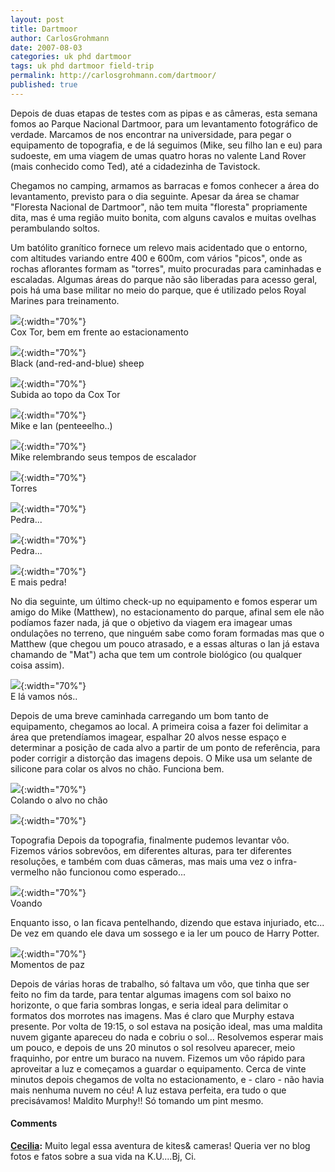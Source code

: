 ```yaml
---
layout: post
title: Dartmoor
author: CarlosGrohmann
date: 2007-08-03
categories: uk phd dartmoor
tags: uk phd dartmoor field-trip
permalink: http://carlosgrohmann.com/dartmoor/
published: true
---
```


Depois de duas etapas de testes com as pipas e as câmeras, esta semana fomos ao Parque Nacional Dartmoor, para um levantamento fotográfico de verdade. Marcamos de nos encontrar na universidade, para pegar o equipamento de topografia, e de lá seguimos (Mike, seu filho Ian e eu) para sudoeste, em uma viagem de umas quatro horas no valente Land Rover (mais conhecido como Ted), até a cidadezinha de Tavistock.  

Chegamos no camping, armamos as barracas e fomos conhecer a área do levantamento, previsto para o dia seguinte. Apesar da área se chamar "Floresta Nacional de Dartmoor", não tem muita "floresta" propriamente dita, mas é uma região muito bonita, com alguns cavalos e muitas ovelhas perambulando soltos.  

Um batólito granítico fornece um relevo mais acidentado que o entorno, com altitudes variando entre 400 e 600m, com vários "picos", onde as rochas aflorantes formam as "torres", muito procuradas para caminhadas e escaladas. Algumas áreas do parque não são liberadas para acesso geral, pois há uma base militar no meio do parque, que é utilizado pelos Royal Marines para treinamento.  

![](/img/cox_tor.jpg){:width="70%"}   
Cox Tor, bem em frente ao estacionamento  

![](/img/sheep.jpg){:width="70%"}   
Black (and-red-and-blue) sheep  

![](/img/view.jpg){:width="70%"}   
Subida ao topo da Cox Tor  

![](/img/mike_ian.jpg){:width="70%"}   
Mike e Ian (penteeelho..)  

![](/img/mike.jpg){:width="70%"}   
Mike relembrando seus tempos de escalador  

![](/img/tors.jpg){:width="70%"}   
Torres  

![](/img/tor2.jpg){:width="70%"}   
Pedra...   

![](/img/tor3.jpg){:width="70%"}   
Pedra...  

![](/img/tor4.jpg){:width="70%"}   
E mais pedra!  

No dia seguinte, um último check-up no equipamento e fomos esperar um amigo do Mike (Matthew), no estacionamento do parque, afinal sem ele não podíamos fazer nada, já que o objetivo da viagem era imagear umas ondulações no terreno, que ninguém sabe como foram formadas mas que o Matthew (que chegou um pouco atrasado, e a essas alturas o Ian já estava chamando de "Mat") acha que tem um controle biológico (ou qualquer coisa assim).  

![](/img/gear.jpg){:width="70%"}   
E lá vamos nós..  

Depois de uma breve caminhada carregando um bom tanto de equipamento, chegamos ao local. A primeira coisa a fazer foi delimitar a área que pretendíamos imagear, espalhar 20 alvos nesse espaço e determinar a posição de cada alvo a partir de um ponto de referência, para poder corrigir a distorção das imagens depois. O Mike usa um selante de silicone para colar os alvos no chão. Funciona bem.  

![](/img/sealant.jpg){:width="70%"}   
Colando o alvo no chão  

![](/img/survey.jpg){:width="70%"}   

Topografia Depois da topografia, finalmente pudemos levantar vôo. Fizemos vários sobrevôos, em diferentes alturas, para ter diferentes resoluções, e também com duas câmeras, mas mais uma vez o infra-vermelho não funcionou como esperado...  

![](/img/kite.jpg){:width="70%"}   
Voando  

Enquanto isso, o Ian ficava pentelhando, dizendo que estava injuriado, etc... De vez em quando ele dava um sossego e ia ler um pouco de Harry Potter.  

![](/img/potter.jpg){:width="70%"}   
Momentos de paz  

Depois de várias horas de trabalho, só faltava um vôo, que tinha que ser feito no fim da tarde, para tentar algumas imagens com sol baixo no horizonte, o que faria sombras longas, e seria ideal para delimitar o formatos dos morrotes nas imagens. Mas é claro que Murphy estava presente. Por volta de 19:15, o sol estava na posição ideal, mas uma maldita nuvem gigante apareceu do nada e cobriu o sol... Resolvemos esperar mais um pouco, e depois de uns 20 minutos o sol resolveu aparecer, meio fraquinho, por entre um buraco na nuvem. Fizemos um vôo rápido para aproveitar a luz e começamos a guardar o equipamento. Cerca de vinte minutos depois chegamos de volta no estacionamento, e - claro - não havia mais nenhuma nuvem no céu! A luz estava perfeita, era tudo o que precisávamos! Maldito Murphy!! Só tomando um pint mesmo.



#### Comments

**[Cecilia](#44 "2007-08-19 22:46:27"):** Muito legal essa aventura de kites& cameras! Queria ver no blog fotos e fatos sobre a sua vida na K.U....Bj, Ci.



